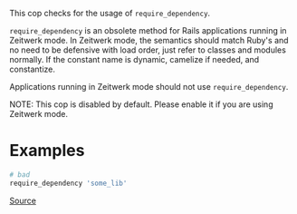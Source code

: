 
This cop checks for the usage of `require_dependency`.

`require_dependency` is an obsolete method for Rails applications running in Zeitwerk mode.
In Zeitwerk mode, the semantics should match Ruby's and no need to be defensive with load order,
just refer to classes and modules normally.
If the constant name is dynamic, camelize if needed, and constantize.

Applications running in Zeitwerk mode should not use `require_dependency`.

NOTE: This cop is disabled by default. Please enable it if you are using Zeitwerk mode.

# Examples

```ruby
# bad
require_dependency 'some_lib'
```

[Source](http://www.rubydoc.info/gems/rubocop/RuboCop/Cop/Rails/RequireDependency)